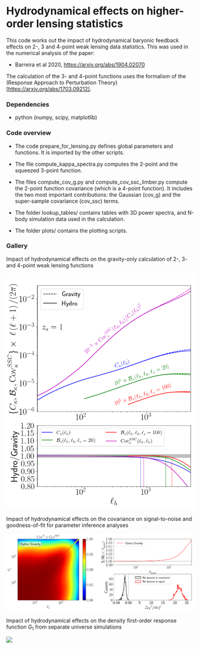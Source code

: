 # Hydrodynamical effects on higher-order lensing statistics

This code works out the impact of hydrodynamical baryonic feedback effects on 2-, 3 and 4-point weak lensing data statistics. This was used in the numerical analysis of the paper:

- Barreira et al 2020, https://arxiv.org/abs/1904.02070

The calculation of the 3- and 4-point functions uses the formalism of the (Response Approach to Perturbation Theory)[https://arxiv.org/abs/1703.09212].

### Dependencies

- python (numpy, scipy, matplotlib)

### Code overview

- The code prepare_for_lensing.py defines global parameters and functions. It is imported by the other scripts.

- The file compute_kappa_spectra.py computes the 2-point and the squeezed 3-point function.
  
- The files compute_cov_g.py and compute_cov_ssc_limber.py compute the 2-point function covariance (which is a 4-point function). It includes the two most important contributions: the Gaussian (cov_g) and the super-sample covariance (cov_ssc) terms.

- The folder lookup_tables/ contains tables with 3D power spectra, and N-body simulation data used in the calculation.

- The folder plots/ contains the plotting scripts.

### Gallery

Impact of hydrodynamical effects on the gravity-only calculation of 2-, 3- and 4-point weak lensing functions

<img src="plots/fig_kappa_spectra.png" width="600" height=auto/>

Impact of hydrodynamical effects on the covariance on signal-to-noise and goodness-of-fit for parameter inference analyses

<img src="plots/fig_covariance.png" width="600" height=auto/>

Impact of hydrodynamical effects on the density first-order response function $G_1$ from separate universe simulations

<img src="plots/fig_fig_G1_tng300_2.png" width="600" height=auto/>

